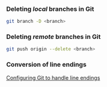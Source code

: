 ### Deleting _local_ branches in Git

```bash
git branch -D <branch>
```

### Deleting _remote_ branches in Git
```bash
git push origin --delete <branch>
```

### Conversion of line endings
[Configuring Git to handle line endings](https://docs.github.com/en/get-started/getting-started-with-git/configuring-git-to-handle-line-endings)
